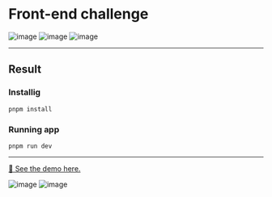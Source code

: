 # Front-end challenge

![image](https://user-images.githubusercontent.com/34925280/206923918-12898e4c-a3db-45b5-9725-d27ae27ed28e.png)
![image](https://user-images.githubusercontent.com/34925280/206923872-0b8a5947-7ba2-41a8-a447-90378a95b5db.png)
![image](https://user-images.githubusercontent.com/34925280/206923901-696f0b3a-d65a-42b6-a2ff-1e09cf34314a.png)

---
## Result

### Installig

```
pnpm install
```

### Running app

```
pnpm run dev
```

<hr>

[🚀 See the demo here.](https://front-end-challenge-2-8kgh.vercel.app/)

![image](https://user-images.githubusercontent.com/34925280/206923761-c0c2d07e-271a-43b0-baad-7e11967875e6.png)
![image](https://user-images.githubusercontent.com/34925280/206923738-9532e323-36ee-47e4-b941-a85093a4783d.png)

